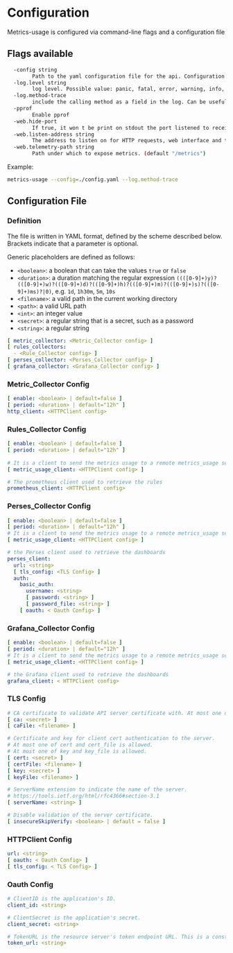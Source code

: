 Configuration
=============

Metrics-usage is configured via command-line flags and a configuration file

## Flags available

```bash
  -config string
        Path to the yaml configuration file for the api. Configuration can be overridden when using the environment variable
  -log.level string
        log level. Possible value: panic, fatal, error, warning, info, debug, trace (default "info")
  -log.method-trace
        include the calling method as a field in the log. Can be useful to see immediately where the log comes from
  -pprof
    	Enable pprof
  -web.hide-port
        If true, it won t be print on stdout the port listened to receive the HTTP request
  -web.listen-address string
        The address to listen on for HTTP requests, web interface and telemetry. (default ":8080")
  -web.telemetry-path string
        Path under which to expose metrics. (default "/metrics")
```

Example:

```bash
metrics-usage --config=./config.yaml --log.method-trace
```

## Configuration File

### Definition

The file is written in YAML format, defined by the scheme described below. Brackets indicate that a parameter is optional.

Generic placeholders are defined as follows:

* `<boolean>`: a boolean that can take the values `true` or `false`
* `<duration>`: a duration matching the regular expression `((([0-9]+)y)?(([0-9]+)w)?(([0-9]+)d)?(([0-9]+)h)?(([0-9]+)m)?(([0-9]+)s)?(([0-9]+)ms)?|0)`, e.g. `1d`, `1h30m`, `5m`, `10s`
* `<filename>`: a valid path in the current working directory
* `<path>`: a valid URL path
* `<int>`: an integer value
* `<secret>`: a regular string that is a secret, such as a password
* `<string>`: a regular string

```yaml
[ metric_collector: <Metric_Collector config> ]
[ rules_collectors: 
  - <Rule_Collector config> ]
[ perses_collector: <Perses_Collector config> ]
[ grafana_collector: <Grafana_Collector config> ]
```

### Metric_Collector Config

```yaml
[ enable: <boolean> | default=false ]
[ period: <duration> | default="12h" ]
http_client: <HTTPClient config>
```

### Rules_Collector Config

```yaml
[ enable: <boolean> | default=false ]
[ period: <duration> | default="12h" ]
  
# It is a client to send the metrics usage to a remote metrics_usage server.
[ metric_usage_client: <HTTPClient config> ]

# The prometheus client used to retrieve the rules
prometheus_client: <HTTPClient config>
```

### Perses_Collector Config

```yaml
[ enable: <boolean> | default=false ]
[ period: <duration> | default="12h" ]
# It is a client to send the metrics usage to a remote metrics_usage server.
[ metric_usage_client: <HTTPClient config> ]

# the Perses client used to retrieve the dashboards
perses_client:
  url: <string>
  [ tls_config: <TLS Config> ]
  auth:
    basic_auth:
      username: <string>
      [ password: <string> ]
      [ password_file: <string> ]
    [ oauth: < Oauth Config> ]
```

### Grafana_Collector Config

```yaml
[ enable: <boolean> | default=false ]
[ period: <duration> | default="12h" ]
# It is a client to send the metrics usage to a remote metrics_usage server.
[ metric_usage_client: <HTTPClient config> ]

# the Grafana client used to retrieve the dashboards
grafana_client: < HTTPClient config>
```

### TLS Config

```yaml
# CA certificate to validate API server certificate with. At most one of ca and ca_file is allowed.
[ ca: <secret> ]
[ caFile: <filename> ]

# Certificate and key for client cert authentication to the server.
# At most one of cert and cert_file is allowed.
# At most one of key and key_file is allowed.
[ cert: <secret> ]
[ certFile: <filename> ]
[ key: <secret> ]
[ keyFile: <filename> ]

# ServerName extension to indicate the name of the server.
# https://tools.ietf.org/html/rfc4366#section-3.1
[ serverName: <string> ]

# Disable validation of the server certificate.
[ insecureSkipVerify: <boolean> | default = false ]
```

### HTTPClient Config

```yaml
url: <string>
[ oauth: < Oauth Config> ]
[ tls_config: < TLS Config> ]
```

### Oauth Config

```yaml
# ClientID is the application's ID.
client_id: <string>

# ClientSecret is the application's secret.
client_secret: <string>

# TokenURL is the resource server's token endpoint URL. This is a constant specific to each server.
token_url: <string>
```
